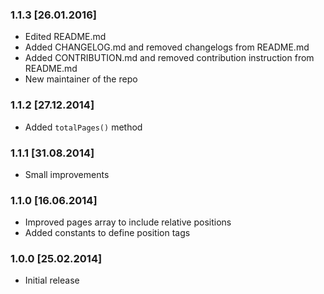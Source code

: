 ### 1.1.3 \[26.01.2016\]

- Edited README.md
- Added CHANGELOG.md and removed changelogs from README.md
- Added CONTRIBUTION.md and removed contribution instruction from README.md
- New maintainer of the repo

### 1.1.2 \[27.12.2014\]

- Added `totalPages()` method

### 1.1.1 \[31.08.2014\]

- Small improvements

### 1.1.0 \[16.06.2014\]

- Improved pages array to include relative positions
- Added constants to define position tags

### 1.0.0 \[25.02.2014\]

- Initial release
